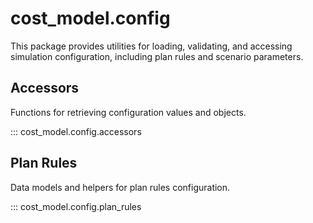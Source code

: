 # cost_model.config

This package provides utilities for loading, validating, and accessing simulation configuration, including plan rules and scenario parameters.

## Accessors
Functions for retrieving configuration values and objects.

::: cost_model.config.accessors

## Plan Rules
Data models and helpers for plan rules configuration.

::: cost_model.config.plan_rules
